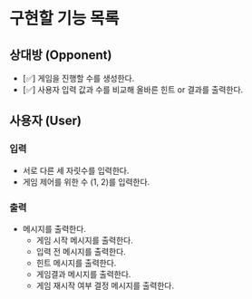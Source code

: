 # 구현할 기능 목록

## 상대방 (Opponent)

- [✅] 게임을 진행할 수를 생성한다.
- [✅] 사용자 입력 값과 수를 비교해 올바른 힌트 or 결과를 출력한다.


## 사용자 (User)

### 입력

- 서로 다른 세 자릿수를 입력한다.
- 게임 제어를 위한 수 (1, 2)를 입력한다.

### 출력
- 메시지를 출력한다.
  - 게임 시작 메시지를 출력한다.
  - 입력 전 메시지를 출력한다.
  - 힌트 메시지를 출력한다.
  - 게임결과 메시지를 출력한다.
  - 게임 재시작 여부 결정 메시지를 출력한다.